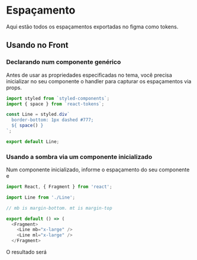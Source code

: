 <style>
  .item {
    display: inline-block;
    width: 192px;
    vertical-align: top;
    margin: 10px;
  }
  .item div {
    background: #ddd;
  }
</style>
<script src="scripts/space.js"></script>

# Espaçamento
Aqui estão todos os espaçamentos exportadas no figma como tokens.
&nbsp;
&nbsp;

<div id="spacing"></div>

## Usando no Front

### Declarando num componente genérico

Antes de usar as propriedades especificadas no tema, você precisa inicializar no seu componente o handler para capturar os espaçamentos via props.

```javascript
import styled from `styled-components`;
import { space } from `react-tokens`;

const Line = styled.div`
  border-bottom: 1px dashed #777;
  ${ space() }
`;

export default Line;
```

### Usando a sombra via um componente inicializado

Num componente inicializado, informe o espaçamento do seu componente e 

```javascript
import React, { Fragment } from 'react';

import Line from './Line';

// mb is margin-bottom. mt is margin-top

export default () => (
  <Fragment>
    <Line mb="x-large" />
    <Line ml="x-large" />
  </Fragment>
```

O resultado será

<div class="load-space" data-margin="bottom" data-space="x-large"></div>
<div class="load-space" data-margin="left" data-space="x-large"></div>